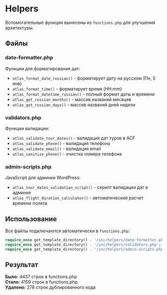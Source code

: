 # Helpers

Вспомогательные функции вынесены из `functions.php` для улучшения архитектуры.

## Файлы

### date-formatter.php
Функции для форматирования дат:
- `atlas_format_date_russian()` - форматирует дату на русском (Пн, 5 янв)
- `atlas_format_time()` - форматирует время (HH:mm)
- `atlas_format_datetime_russian()` - полный формат даты и времени
- `atlas_get_russian_months()` - массив названий месяцев
- `atlas_get_russian_days()` - массив названий дней недели

### validators.php
Функции валидации:
- `atlas_validate_tour_dates()` - валидация дат туров в ACF
- `atlas_validate_phone()` - валидация телефона
- `atlas_validate_email()` - валидация email
- `atlas_sanitize_phone()` - очистка номера телефона

### admin-scripts.php
JavaScript для админки WordPress:
- `atlas_tour_dates_validation_script()` - скрипт валидации дат в админке
- `atlas_flight_duration_calculator()` - автоматический расчет времени полета

## Использование

Все файлы подключаются автоматически в `functions.php`:

```php
require_once get_template_directory() . '/inc/helpers/date-formatter.php';
require_once get_template_directory() . '/inc/helpers/validators.php';
require_once get_template_directory() . '/inc/helpers/admin-scripts.php';
```

## Результат

**Было:** 4437 строк в functions.php  
**Стало:** 4159 строк в functions.php  
**Удалено:** 278 строк дублированного кода

